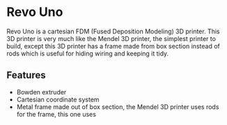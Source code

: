 # Revo Uno
Revo Uno is a cartesian FDM (Fused Deposition Modeling) 3D printer. This 3D printer is very much like the Mendel 3D printer, the simplest printer to build, except this 3D printer has a frame made from box section instead of rods which is useful for hiding wiring and keeping it tidy.

## Features
* Bowden extruder
* Cartesian coordinate system
* Metal frame made out of box section, the Mendel 3D printer uses rods for the frame, this one uses
